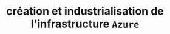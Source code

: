 ---
layout: page
categories: mission
title: "création et industrialisation de l'infrastructure `Azure`"
categories: 'mission'
start_date: 2018-07-01
end_date: 2021-04-01
skills:
  - DevOps
company: Esker
team : 7 DevOps, 1 Product Owner et 1 Scrum Master
position: Ingénieur R&D
status: CDI
achievements:
  - "Utilisation de ressources `Azure` : *Infrastructure as a Service* - `IaaS` et *Platform as a Service* - `PaaS`."
  - Initialisation et configuration des ressources avec des outils *Infrastructure As Code* - `IaC`.
  - Industrialisation avec la mise en place des *pipelines* `CI/CD` de `Chef`, `Terraform` & `Ansible` sous `AzureDevOps`.
environments:
  - SCRUM
  - Azure
  - AzureDevOps
  - Terraform
  - Ansible
  - Chef
  - Git
  - Windows
  - RedHat
input_skill:
 - J'ai pu apporter mon expérience dans la mise en place de pipeline dans les tâches quotidiennes afin de gagner en traçabilité, reproductibilité et vélocité. 
 - L'équipe appréciait mon esprit d'éclaireur et rebondir sur les opportunités.
output_skill:
 - "**Esker** m'a permis d'approfondir mes connaissances en architecture technique et en particulier dans l'environnement cloud `Azure`."
 - De plus, j'ai pu découvrir et expérimenter comment avancer dans une organisation exclusivement horizontale.
 - J'ai pu explorer une nouvelle manière de partager en rédigeant des articles et réalisant des présentations techniques.
story: |
  **Esker** offre sur un plateforme `SaaS` afin d'automatiser le traitement de documents. En particulier elle offre des solutions pour le cycle des factures et des bon de commandes. La R&D de plus 150 personnes est dédié à l'évolution technique et fonctionnelle de la plateforme. La mission de mon équipe est mettre en place l'architecture dans différent zone géographique: Europe, Australie, Canada, État-unis.
---